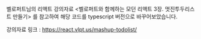 벨로퍼트님의 리액트 강의자료 <벨로퍼트와 함께하는 모던 리액트 3장. 멋진투두리스트 만들기> 를 참고하여
해당 코드를 typescript 버전으로 바꾸어보았습니다.

강의자료 링크 : https://react.vlpt.us/mashup-todolist/
